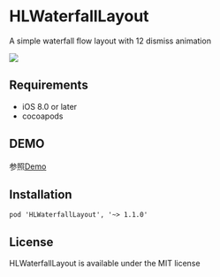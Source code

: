 # HLWaterfallLayout

A simple waterfall flow layout with 12 dismiss animation


![](http://i1.piimg.com/4851/d44be2e2eff6b29b.gif
)

## Requirements

* iOS 8.0 or later
* cocoapods

## DEMO
参照[Demo](https://github.com/henvyluk/HLWaterfallLayout/tree/master/Example)

## Installation

    pod 'HLWaterfallLayout', '~> 1.1.0'
    
## License

HLWaterfallLayout is available under the MIT license